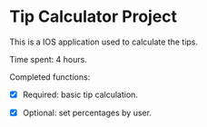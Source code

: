 # Tip Calculator Project

This is a IOS application used to calculate the tips.

Time spent: 4 hours.

Completed functions:

 * [x] Required: basic tip calculation.
 
 * [x] Optional: set percentages by user.
